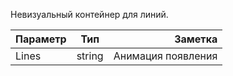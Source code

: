 Невизуальный контейнер для линий.

| Параметр  | Тип      | Заметка   |
| --------- |:--------:| ---------:|
| Lines     | string   | Анимация появления   |
